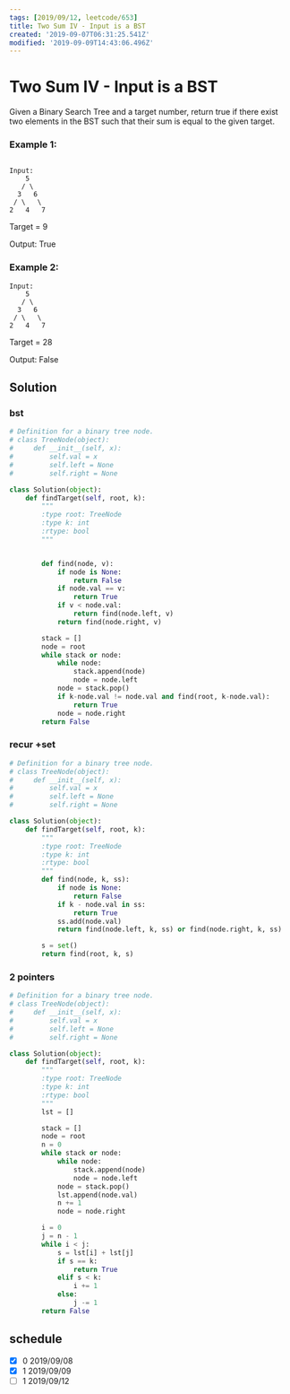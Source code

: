 ```yaml
---
tags: [2019/09/12, leetcode/653]
title: Two Sum IV - Input is a BST
created: '2019-09-07T06:31:25.541Z'
modified: '2019-09-09T14:43:06.496Z'
---
```


# Two Sum IV - Input is a BST

Given a Binary Search Tree and a target number, return true if there exist two elements in the BST such that their sum is equal to the given target.

### Example 1:

```

Input:
    5
   / \
  3   6
 / \   \
2   4   7
```

Target = 9

Output: True


### Example 2:

```
Input:
    5
   / \
  3   6
 / \   \
2   4   7
```

Target = 28

Output: False

## Solution

### bst

```python
# Definition for a binary tree node.
# class TreeNode(object):
#     def __init__(self, x):
#         self.val = x
#         self.left = None
#         self.right = None

class Solution(object):
    def findTarget(self, root, k):
        """
        :type root: TreeNode
        :type k: int
        :rtype: bool
        """


        def find(node, v):
            if node is None:
                return False
            if node.val == v:
                return True
            if v < node.val:
                return find(node.left, v)
            return find(node.right, v)

        stack = []
        node = root
        while stack or node:
            while node:
                stack.append(node)
                node = node.left
            node = stack.pop()
            if k-node.val != node.val and find(root, k-node.val):
                return True
            node = node.right
        return False
```

### recur +set

```python
# Definition for a binary tree node.
# class TreeNode(object):
#     def __init__(self, x):
#         self.val = x
#         self.left = None
#         self.right = None

class Solution(object):
    def findTarget(self, root, k):
        """
        :type root: TreeNode
        :type k: int
        :rtype: bool
        """
        def find(node, k, ss):
            if node is None:
                return False
            if k - node.val in ss:
                return True
            ss.add(node.val)
            return find(node.left, k, ss) or find(node.right, k, ss)

        s = set()
        return find(root, k, s)
```

### 2 pointers

```python
# Definition for a binary tree node.
# class TreeNode(object):
#     def __init__(self, x):
#         self.val = x
#         self.left = None
#         self.right = None

class Solution(object):
    def findTarget(self, root, k):
        """
        :type root: TreeNode
        :type k: int
        :rtype: bool
        """
        lst = []

        stack = []
        node = root
        n = 0
        while stack or node:
            while node:
                stack.append(node)
                node = node.left
            node = stack.pop()
            lst.append(node.val)
            n += 1
            node = node.right

        i = 0
        j = n - 1
        while i < j:
            s = lst[i] + lst[j]
            if s == k:
                return True
            elif s < k:
                i += 1
            else:
                j -= 1
        return False
```

## schedule

* [x] 0 2019/09/08
* [x] 1 2019/09/09
* [ ] 1 2019/09/12
